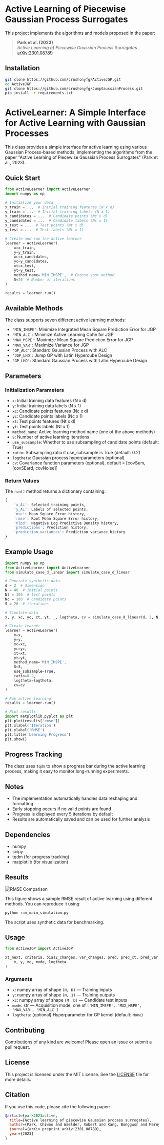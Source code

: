 # Active Learning of Piecewise Gaussian Process Surrogates

This project implements the algorithms and models proposed in the paper:

> **Park et al. (2023)**  
> *Active Learning of Piecewise Gaussian Process Surrogates*  
> [arXiv:2301.08789](https://arxiv.org/abs/2301.08789)

## Installation

```bash
git clone https://github.com/crushonyfg/ActiveJGP.git
cd ActiveJGP
git clone https://github.com/crushonyfg/JumpGaussianProcess.git
pip install -r requirements.txt
```

# ActiveLearner: A Simple Interface for Active Learning with Gaussian Processes

This class provides a simple interface for active learning using various Gaussian Process-based methods, implementing the algorithms from the paper "Active Learning of Piecewise Gaussian Process Surrogates" (Park et al., 2023).

## Quick Start

```python
from ActiveLearner import ActiveLearner
import numpy as np

# Initialize your data
x_train = ...  # Initial training features (N x d)
y_train = ...  # Initial training labels (N x 1)
x_candidates = ...  # Candidate points (Nc x d)
y_candidates = ...  # Candidate labels (Nc x 1)
x_test = ...  # Test points (Nt x d)
y_test = ...  # Test labels (Nt x 1)

# Create and run the active learner
learner = ActiveLearner(
    x=x_train,
    y=y_train,
    xc=x_candidates,
    yc=y_candidates,
    xt=x_test,
    yt=y_test,
    method_name='MIN_IMSPE',  # Choose your method
    S=20  # Number of iterations
)

results = learner.run()
```

## Available Methods

The class supports seven different active learning methods:
- `'MIN_IMSPE'`: Minimize Integrated Mean Square Prediction Error for JGP
- `'MIN_ALC'`: Minimize Active Learning Cohn for JGP
- `'MAX_MSPE'`: Maximize Mean Square Prediction Error for JGP
- `'MAX_VAR'`: Maximize Variance for JGP
- `'GP_ALC'`: Standard Gaussian Process with ALC
- `'JGP_LHD'`: Jump GP with Latin Hypercube Design
- `'GP_LHD'`: Standard Gaussian Process with Latin Hypercube Design

## Parameters

### Initialization Parameters
- `x`: Initial training data features (N x d)
- `y`: Initial training data labels (N x 1)
- `xc`: Candidate points features (Nc x d)
- `yc`: Candidate points labels (Nc x 1)
- `xt`: Test points features (Nt x d)
- `yt`: Test points labels (Nt x 1)
- `method_name`: Active learning method name (one of the above methods)
- `S`: Number of active learning iterations
- `use_subsample`: Whether to use subsampling of candidate points (default: True)
- `ratio`: Subsampling ratio if use_subsample is True (default: 0.2)
- `logtheta`: Gaussian process hyperparameters (optional)
- `cv`: Covariance function parameters (optional), default = [covSum, [covSEard, covNoise]]

### Return Values
The `run()` method returns a dictionary containing:
```python
{
    'x_AL': Selected training points,
    'y_AL': Labels of selected points,
    'mse': Mean Square Error history,
    'rmse': Root Mean Square Error history,
    'nlpd': Negative Log Predictive Density history,
    'predictions': Prediction history,
    'prediction_variances': Prediction variance history
}
```

## Example Usage

```python
import numpy as np
from ActiveLearner import ActiveLearner
from simulate_case_d_linear import simulate_case_d_linear

# Generate synthetic data
d = 2  # dimension
N = 40  # initial points
Nt = 100  # test points
Nc = 100  # candidate points
S = 20  # iterations

# Simulate data
x, y, xc, yc, xt, yt, _, logtheta, cv = simulate_case_d_linear(d, 2, N, Nt, Nc)

# Create learner
learner = ActiveLearner(
    x=x,
    y=y,
    xc=xc,
    yc=yc,
    xt=xt,
    yt=yt,
    method_name='MIN_IMSPE',
    S=S,
    use_subsample=True,
    ratio=0.2,
    logtheta=logtheta,
    cv=cv
)

# Run active learning
results = learner.run()

# Plot results
import matplotlib.pyplot as plt
plt.plot(results['rmse'])
plt.xlabel('Iteration')
plt.ylabel('RMSE')
plt.title('Learning Progress')
plt.show()
```

## Progress Tracking
The class uses `tqdm` to show a progress bar during the active learning process, making it easy to monitor long-running experiments.

## Notes
- The implementation automatically handles data reshaping and formatting
- Early stopping occurs if no valid points are found
- Progress is displayed every 5 iterations by default
- Results are automatically saved and can be used for further analysis

## Dependencies
- numpy
- scipy
- tqdm (for progress tracking)
- matplotlib (for visualization)

## Results

![RMSE Comparison](test_rmse.png)

This figure shows a sample RMSE result of active learning using different methods. You can reproduce it using:

```bash
python run_main_simulation.py
```

The script uses synthetic data for benchmarking.

## Usage

```python
from ActiveJGP import ActiveJGP

xt_next, criteria, bias2_changes, var_changes, pred, pred_xt, pred_var, pred_bias = ActiveJGP(
    x, y, xc, mode, logtheta
)
```

### Arguments

- `x`: numpy array of shape `(N, D)` — Training inputs  
- `y`: numpy array of shape `(N, 1)` — Training outputs  
- `xc`: numpy array of shape `(M, D)` — Candidate test inputs  
- `mode`: str — Acquisition mode, one of `['MIN_IMSPE', 'MAX_MSPE', 'MAX_VAR', 'MIN_ALC']`  
- `logtheta`: (optional) Hyperparameter for GP kernel (default: `None`)

## Contributing

Contributions of any kind are welcome! Please open an issue or submit a pull request.

## License

This project is licensed under the MIT License. See the [LICENSE](LICENSE) file for more details.

## Citation

If you use this code, please cite the following paper:

```bibtex
@article{park2023active,
  title={Active learning of piecewise Gaussian process surrogates},
  author={Park, Chiwoo and Waelder, Robert and Kang, Bonggwon and Maruyama, Benji and Hong, Soondo and Gramacy, Robert},
  journal={arXiv preprint arXiv:2301.08789},
  year={2023}
}
```
